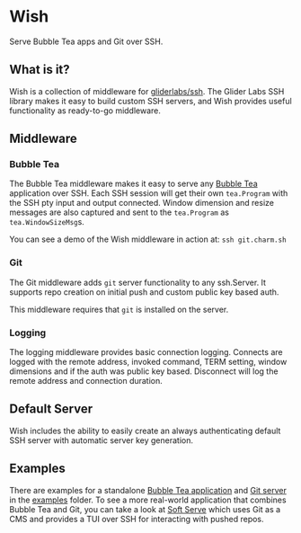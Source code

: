 # Wish

Serve Bubble Tea apps and Git over SSH.

## What is it?

Wish is a collection of middleware for [gliderlabs/ssh](https://github.com/gliderlabs/ssh).
The Glider Labs SSH library makes it easy to build custom SSH servers, and Wish
provides useful functionality as ready-to-go middleware.

## Middleware

### Bubble Tea

The Bubble Tea middleware makes it easy to serve any [Bubble Tea][bubbletea]
application over SSH. Each SSH session will get their own `tea.Program` with
the SSH pty input and output connected. Window dimension and resize messages
are also captured and sent to the `tea.Program` as `tea.WindowSizeMsg`s.

You can see a demo of the Wish middleware in action at: `ssh git.charm.sh`

[bubbletea]: https://github.com/charmbracelet/bubbletea

### Git

The Git middleware adds `git` server functionality to any ssh.Server. It
supports repo creation on initial push and custom public key based auth.

This middleware requires that `git` is installed on the server.

### Logging

The logging middleware provides basic connection logging. Connects are logged
with the remote address, invoked command, TERM setting, window dimensions and
if the auth was public key based. Disconnect will log the remote address and
connection duration.

## Default Server

Wish includes the ability to easily create an always authenticating default SSH
server with automatic server key generation.

## Examples

There are examples for a standalone [Bubble Tea application](examples/bubbletea)
and [Git server](examples/git) in the [examples](examples) folder. To see a
more real-world application that combines Bubble Tea and Git, you can take a
look at [Soft Serve](https://github.com/charmbracelet/soft-serve) which uses
Git as a CMS and provides a TUI over SSH for interacting with pushed repos.
